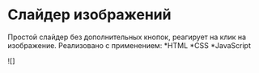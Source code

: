 # Слайдер изображений
Простой слайдер без дополнительных кнопок, реагирует на клик на изображение. 
Реализовано с применением:
*HTML
*CSS
*JavaScript

![]
